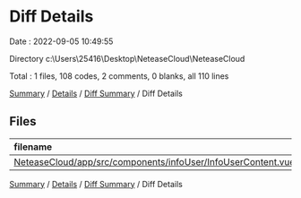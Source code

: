 # Diff Details

Date : 2022-09-05 10:49:55

Directory c:\\Users\\25416\\Desktop\\NeteaseCloud\\NeteaseCloud

Total : 1 files,  108 codes, 2 comments, 0 blanks, all 110 lines

[Summary](results.md) / [Details](details.md) / [Diff Summary](diff.md) / Diff Details

## Files
| filename | language | code | comment | blank | total |
| :--- | :--- | ---: | ---: | ---: | ---: |
| [NeteaseCloud/app/src/components/infoUser/InfoUserContent.vue](/NeteaseCloud/app/src/components/infoUser/InfoUserContent.vue) | Vue | 108 | 2 | 0 | 110 |

[Summary](results.md) / [Details](details.md) / [Diff Summary](diff.md) / Diff Details